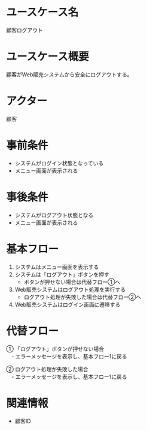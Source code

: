 # ユースケース名
顧客ログアウト

# ユースケース概要
顧客がWeb販売システムから安全にログアウトする。

# アクター
顧客

# 事前条件
- システムがログイン状態となっている
- メニュー画面が表示される

# 事後条件
- システムがログアウト状態となる
- メニュー画面が表示される

# 基本フロー
1. システムはメニュー画面を表示する
2. システムは「ログアウト」ボタンを押す  
    - ボタンが押せない場合は代替フロー①へ
3. Web販売システムはログアウト処理を実行する  
    - ログアウト処理が失敗した場合は代替フロー②へ
4. Web販売システムはログイン画面に遷移する

# 代替フロー
① 「ログアウト」ボタンが押せない場合  
　- エラーメッセージを表示し、基本フロー1に戻る

② ログアウト処理が失敗した場合  
　- エラーメッセージを表示し、基本フロー1に戻る

# 関連情報
- 顧客ID